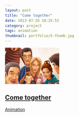 ```yaml
---
layout: post
title: "Come together"
date: 2013-07-26 18:25:53
category: project
tags: animation
thumbnail: portfolio/5-thumb.jpg
---
```


<a href="portfolio/5.jpg" rel="portfolio" class="folio">
  <img src="portfolio/5-thumb.jpg" alt="" >
  <h2 class="title">Come together</h2>
  <span class="categorie">Animation</span>
</a>
